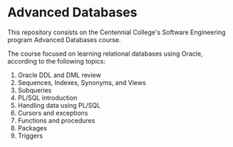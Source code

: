 # Advanced Databases

This repository consists on the Centennial College's Software Engineering program Advanced Databases course.

The course focused on learning relational databases using Oracle, according to the following topics:

1. Oracle DDL and DML review
2. Sequences, Indexes, Synonyms, and Views
3. Subqueries
4. PL/SQL introduction
5. Handling data using PL/SQL
6. Cursors and exceptions
7. Functions and procedures
8. Packages
9. Triggers
